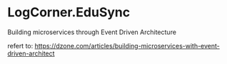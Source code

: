 # LogCorner.EduSync
Building microservices through Event Driven Architecture


refert to: https://dzone.com/articles/building-microservices-with-event-driven-architect
